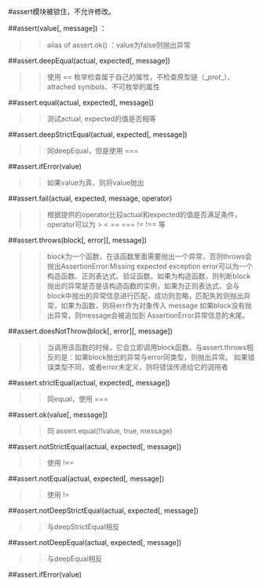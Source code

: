 #assert模块被锁住，不允许修改。


##assert(value[, message]) ：
>> alias of assert.ok() ：value为false则抛出异常

##assert.deepEqual(actual, expected[, message])
>> 使用 == 枚举检查属于自己的属性，不检查原型链（\__prot__）、attached symbols、不可枚举的属性

##assert.equal(actual, expected[, message])
>> 测试actual, expected的值是否相等

##assert.deepStrictEqual(actual, expected[, message])
>> 同deepEqual，但是使用 ===

##assert.ifError(value)
>> 如果value为真，则将value抛出

##assert.fail(actual, expected, message, operator)
>> 根据提供的operator比较actual和expected的值是否满足条件，operator可以为 > < == === != !== 等

##assert.throws(block[, error]\[, message])
>> block为一个函数，在该函数里面需要抛出一个异常，否则throws会抛出AssertionError:Missing expected exception
>> error可以为一个构造函数、正则表达式、验证函数。如果为构造函数，则判断block抛出的异常是否是该构造函数的实例，如果为正则表达式，会与block中抛出的异常信息进行匹配，成功则忽略，匹配失败则抛出异常，如果为函数，则将err作为对象传入
>> message 如果block没有抛出异常，则message会被追加到 AssertionError异常信息的末尾。

##assert.doesNotThrow(block\[, error][, message])
>> 当调用该函数的时候，它会立即调用block函数。与assert.throws相反的是：如果block抛出的异常与error同类型，则抛出异常。
>> 如果错误类型不同，或者error未定义，则将错误传递给它的调用者

##assert.strictEqual(actual, expected[, message])
>> 同equal，使用 ===

##assert.ok(value[, message])
>> 同 assert.equal(!!value, true, message)

##assert.notStrictEqual(actual, expected[, message])
>> 使用 !==

##assert.notEqual(actual, expected[, message])
>> 使用 !=

##assert.notDeepStrictEqual(actual, expected[, message])
>> 与deepStrictEqual相反

##assert.notDeepEqual(actual, expected[, message])
>> 与deepEqual相反

##assert.ifError(value)
>>
